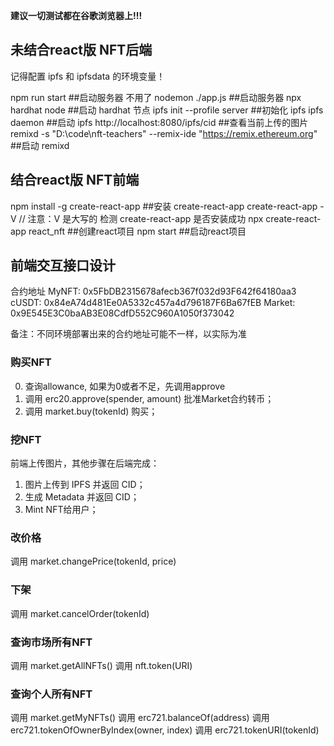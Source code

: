 **建议一切测试都在谷歌浏览器上!!!**



## 未结合react版 NFT后端

记得配置 ipfs 和 ipfsdata 的环境变量！

npm run start ##启动服务器 不用了
nodemon ./app.js ##启动服务器
npx hardhat node ##启动 hardhat 节点
ipfs init --profile server ##初始化 ipfs
ipfs daemon ##启动 ipfs
http://localhost:8080/ipfs/cid ##查看当前上传的图片
remixd -s "D:\code\nft-teachers" --remix-ide "https://remix.ethereum.org" ##启动 remixd

## 结合react版  NFT前端

npm install -g create-react-app ##安装 create-react-app
create-react-app -V // 注意：V 是大写的 检测 create-react-app 是否安装成功
npx create-react-app react_nft ##创建react项目
npm start ##启动react项目   

## 前端交互接口设计

合约地址
MyNFT: 0x5FbDB2315678afecb367f032d93F642f64180aa3
cUSDT: 0x84eA74d481Ee0A5332c457a4d796187F6Ba67fEB
Market: 0x9E545E3C0baAB3E08CdfD552C960A1050f373042

备注：不同环境部署出来的合约地址可能不一样，以实际为准

### 购买NFT
0. 查询allowance, 如果为0或者不足，先调用approve
1. 调用 erc20.approve(spender, amount) 批准Market合约转币；
2. 调用 market.buy(tokenId) 购买；

### 挖NFT

前端上传图片，其他步骤在后端完成：
1. 图片上传到 IPFS 并返回 CID；
2. 生成 Metadata 并返回 CID；
3. Mint NFT给用户；

### 改价格

调用 market.changePrice(tokenId, price)

### 下架

调用 market.cancelOrder(tokenId)

### 查询市场所有NFT

调用 market.getAllNFTs()
调用 nft.token(URI)

### 查询个人所有NFT

调用 market.getMyNFTs()
调用 erc721.balanceOf(address)
调用 erc721.tokenOfOwnerByIndex(owner, index)
调用 erc721.tokenURI(tokenId)
